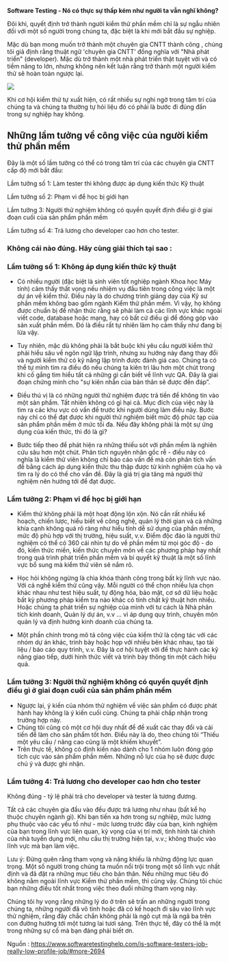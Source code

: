 **Software Testing - Nó có thực sự thấp kém như người ta vẫn nghĩ  không?**

Đôi khi, quyết định trở thành người kiểm thử phần mềm chỉ là sự ngẫu nhiên đối với một số người trong chúng ta, đặc biệt là khi mới bắt đầu sự nghiệp.

Mặc dù bạn mong muốn trở thành một chuyên gia CNTT thành công , chúng tôi giả định rằng thuật ngữ 'chuyên gia CNTT' đồng nghĩa với "Nhà phát triển" (developer). Mặc dù trở thành một nhà phát triển thật tuyệt vời và có tiềm năng to lớn, nhưng không nên kết luận rằng trở thành một người kiểm thử sẽ hoàn toàn ngược lại. 

![](https://images.viblo.asia/52b76e26-c56b-45b7-9671-b8b4b36fdd7c.png)

Khi cơ hội kiểm thử tự xuất hiện, có rất nhiều sự nghi ngờ trong tâm trí của chúng ta và chúng ta thường tự hỏi liệu đó có phải là bước đi đúng đắn trong sự nghiệp hay không.

## **Những lầm tưởng về công việc của người kiểm thử phần mềm**

Đây là một số lầm tưởng có thể có trong tâm trí của các chuyên gia CNTT cấp độ mới bắt đầu:

Lầm tưởng số 1: Làm tester thì không được áp dụng kiến thức Kỹ thuật

Lầm tưởng số 2: Phạm vi để học bị giới hạn

Lầm tưởng 3: Người thử nghiệm không có quyền quyết định điều gì ở giai đoạn cuối của sản phẩm phần mềm

Lầm tưởng số 4: Trả lương cho developer cao hơn cho tester. 

### Không cái nào đúng. Hãy cùng giải thích tại sao : 
### Lầm tưởng số 1: Không áp dụng kiến ​​thức kỹ thuật
- Có nhiều người (đặc biệt là sinh viên tốt nghiệp ngành Khoa học Máy tính) cảm thấy thất vọng nếu nhiệm vụ đầu tiên trong công việc là một dự án về kiểm thử. Điều này là do chương trình giảng dạy của Kỹ sư phần mềm không bao gồm ngành Kiểm thử phần mềm. Vì vậy, họ không được chuẩn bị để nhận thức rằng sẽ phải làm cả các lĩnh vực khác ngoài viết code, database hoặc mạng, hay có bất cứ điều gì để đóng góp vào sản xuất phần mềm. Đó là điều rất tự nhiên làm họ cảm thấy như đang bị lừa vậy.

- Tuy nhiên, mặc dù không phải là bắt buộc khi yêu cầu người kiểm thử phải hiểu sâu về ngôn ngữ lập trình, nhưng xu hướng này đang thay đổi và người kiểm thử có kỹ năng lập trình được đánh giá cao. Chúng ta có thể tự mình tìm ra điều đó nếu chúng ta kiên trì lâu hơn một chút trong khi cố gắng tìm hiểu tất cả những gì cần biết về lĩnh vực QA. Đây là giai đoạn chứng minh cho "sự kiên nhẫn của bản thân sẽ được đền đáp”.

- Điều thú vị là có những người thử nghiệm được trả tiền để không tin vào một sản phẩm. Tất nhiên không có gì hại cả. Mục đích của việc này là tìm ra các khu vực có vấn đề trước khi người dùng làm điều này. Bước này chỉ có thể đạt được khi người thử nghiệm biết mức độ phức tạp của sản phẩm phần mềm ở mức tối đa. Nếu đây không phải là một sự ứng dụng của kiến ​​thức, thì đó là gì?

- Bước tiếp theo để phát hiện ra những thiếu sót với phần mềm là nghiên cứu sâu hơn một chút. Phân tích nguyên nhân gốc rễ - điều này có nghĩa là kiểm thử viên không chỉ báo cáo vấn đề mà còn phân tích vấn đề bằng cách áp dụng kiến ​​thức thu thập được từ kinh nghiệm của họ và tìm ra lý do có thể cho vấn đề. Đây là giá trị gia tăng mà người thử nghiệm nên hướng tới để đạt được.

### Lầm tưởng 2: Phạm vi để học bị giới hạn

- Kiểm thử không phải là một hoạt động lộn xộn. Nó cần rất nhiều kế hoạch, chiến lược, hiểu biết về công nghệ, quản lý thời gian và cả những khía cạnh không quá rõ ràng như hiểu tính dễ sử dụng của phần mềm, mức độ phù hợp với thị trường, hiệu suất, v.v. Điểm độc đáo là người thử nghiệm có thể có 360 cái nhìn tự do về phần mềm từ mọi góc độ - do đó, kiến ​​thức miền, kiến ​​thức chuyên môn về các phương pháp hay nhất trong quá trình phát triển phần mềm và bí quyết kỹ thuật là một số lĩnh vực bổ sung mà kiểm thử viên sẽ nắm rõ.
- Học hỏi không ngừng là chìa khóa thành công trong bất kỳ lĩnh vực nào. Với cả nghề kiểm thử cũng vậy. Mỗi người có thể chọn nhiều lựa chọn khác nhau như test hiệu suất, tự động hóa, bảo mật, cơ sở dữ liệu hoặc bất kỳ phương pháp kiểm tra nào khác có tính chất kỹ thuật hơn nhiều. Hoặc chúng ta phát triển sự nghiệp của mình với tư cách là Nhà phân tích kinh doanh,  Quản lý dự án, v.v ... vì áp dụng quy trình, chuyên môn quản lý và định hướng kinh doanh của chúng ta.

- Một phần chính trong mô tả công việc của kiểm thử là cộng tác với các nhóm dự án khác, trình bày hoặc họp với nhiều bên khác nhau, tạo tài liệu / báo cáo quy trình, v.v. Đây là cơ hội tuyệt vời để thực hành các kỹ năng giao tiếp, dưới hình thức viết và trình bày thông tin một cách hiệu quả.

### Lầm tưởng 3: Người thử nghiệm không có quyền quyết định điều gì ở giai đoạn cuối của sản phẩm phần mềm

- Ngược lại, ý kiến ​​của nhóm thử nghiệm về việc sản phẩm có được phát hành hay không là ý kiến ​​cuối cùng. Chúng ta phải chấp nhận trong trường hợp này.
- Chúng tôi cũng có một cơ hội duy nhất để đề xuất các thay đổi và cải tiến để làm cho sản phẩm tốt hơn. Điều này là do, theo chúng tôi “Thiếu một yêu cầu / nâng cao cũng là một khiếm khuyết”.
- Trên thực tế, không có định kiến ​​nào dành cho 1 nhóm luôn đóng góp tích cực vào sản phẩm phần mềm. Những nỗ lực của họ sẽ được được chú ý và được ghi nhận.

### Lầm tưởng 4: Trả lương cho developer cao hơn cho tester
Không đúng - tỷ lệ phải trả cho developer và tester là tương đương.

Tất cả các chuyên gia đầu vào đều được trả lương như nhau (bất kể họ thuộc chuyên ngành gì).
Khi bạn tiến xa hơn trong sự nghiệp, mức lương phụ thuộc vào các yếu tố như - mức lương trước đây của bạn, kinh nghiệm của bạn trong lĩnh vực liên quan, kỳ vọng của vị trí mới, tình hình tài chính của nhà tuyển dụng mới, nhu cầu thị trường hiện tại, v.v.; không thuộc vào lĩnh vực mà bạn làm việc.

Lưu ý: Đừng quên rằng tham vọng và năng khiếu là những động lực quan trọng. Một số người trong chúng ta muốn nổi trội trong một số lĩnh vực nhất định và đã đặt ra những mục tiêu cho bản thân. Nếu những mục tiêu đó không nằm ngoài lĩnh vực Kiểm thử phần mềm, thì cũng vậy. Chúng tôi chúc bạn những điều tốt nhất trong việc theo đuổi những tham vọng này. 

Chúng tôi hy vọng rằng những lý do ở trên sẽ trấn an những người trong chúng ta, những người đã vô tình hoặc đã có kế hoạch đi sâu vào lĩnh vực thử nghiệm, rằng đây chắc chắn không phải là ngõ cụt mà là ngã ba trên con đường hướng tới một tương lai tươi sáng. Trên thực tế, đây có thể là một trong những sự cố mà bạn đáng phải biết ơn.

Nguồn : https://www.softwaretestinghelp.com/is-software-testers-job-really-low-profile-job/#more-2694